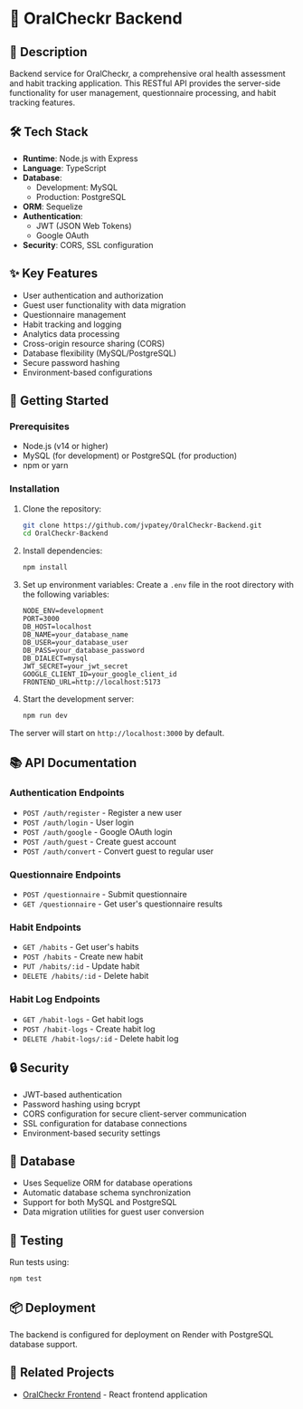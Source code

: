 # 🦷 OralCheckr Backend

## 📝 Description

Backend service for OralCheckr, a comprehensive oral health assessment and habit tracking application. This RESTful API provides the server-side functionality for user management, questionnaire processing, and habit tracking features.

## 🛠️ Tech Stack

- **Runtime**: Node.js with Express
- **Language**: TypeScript
- **Database**:
  - Development: MySQL
  - Production: PostgreSQL
- **ORM**: Sequelize
- **Authentication**:
  - JWT (JSON Web Tokens)
  - Google OAuth
- **Security**: CORS, SSL configuration

## ✨ Key Features

- User authentication and authorization
- Guest user functionality with data migration
- Questionnaire management
- Habit tracking and logging
- Analytics data processing
- Cross-origin resource sharing (CORS)
- Database flexibility (MySQL/PostgreSQL)
- Secure password hashing
- Environment-based configurations

## 🚀 Getting Started

### Prerequisites

- Node.js (v14 or higher)
- MySQL (for development) or PostgreSQL (for production)
- npm or yarn

### Installation

1. Clone the repository:

   ```bash
   git clone https://github.com/jvpatey/OralCheckr-Backend.git
   cd OralCheckr-Backend
   ```

2. Install dependencies:

   ```bash
   npm install
   ```

3. Set up environment variables:
   Create a `.env` file in the root directory with the following variables:

   ```
   NODE_ENV=development
   PORT=3000
   DB_HOST=localhost
   DB_NAME=your_database_name
   DB_USER=your_database_user
   DB_PASS=your_database_password
   DB_DIALECT=mysql
   JWT_SECRET=your_jwt_secret
   GOOGLE_CLIENT_ID=your_google_client_id
   FRONTEND_URL=http://localhost:5173
   ```

4. Start the development server:
   ```bash
   npm run dev
   ```

The server will start on `http://localhost:3000` by default.

## 📚 API Documentation

### Authentication Endpoints

- `POST /auth/register` - Register a new user
- `POST /auth/login` - User login
- `POST /auth/google` - Google OAuth login
- `POST /auth/guest` - Create guest account
- `POST /auth/convert` - Convert guest to regular user

### Questionnaire Endpoints

- `POST /questionnaire` - Submit questionnaire
- `GET /questionnaire` - Get user's questionnaire results

### Habit Endpoints

- `GET /habits` - Get user's habits
- `POST /habits` - Create new habit
- `PUT /habits/:id` - Update habit
- `DELETE /habits/:id` - Delete habit

### Habit Log Endpoints

- `GET /habit-logs` - Get habit logs
- `POST /habit-logs` - Create habit log
- `DELETE /habit-logs/:id` - Delete habit log

## 🔒 Security

- JWT-based authentication
- Password hashing using bcrypt
- CORS configuration for secure client-server communication
- SSL configuration for database connections
- Environment-based security settings

## 🔄 Database

- Uses Sequelize ORM for database operations
- Automatic database schema synchronization
- Support for both MySQL and PostgreSQL
- Data migration utilities for guest user conversion

## 🧪 Testing

Run tests using:

```bash
npm test
```

## 📦 Deployment

The backend is configured for deployment on Render with PostgreSQL database support.

## 🔗 Related Projects

- [OralCheckr Frontend](https://github.com/jvpatey/OralCheckr) - React frontend application
